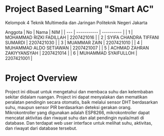 # Project Based Learning "Smart AC"
Kelompok 4
Teknik Multimedia dan Jaringan
Politeknik Negeri Jakarta

Anggota
| No  | Nama        | NIM        |
| --- | ----------- | ---------- |
| 1   | MOHAMMAD RIZKI FADILLAH       | 2207421016 |
| 2   | SYIFA CHANDRA TIFFANI SUMARDI       | 2207421030 |
| 3   | MUAMMAR ZAIN       | 2207421010 |
| 4   | MUHAMMAD ALDO SETIAWAN        | 2207421007 |
| 5   | ACHMAD ZAHRAN ZAKIYYANSYAH      | 2207421014 |
| 6   | MUHAMMAD SYAIFULLOH  | 2207421001 |

# Project Overview
Project ini dibuat untuk mengetahui dan membaca suhu dan kelembaban sekitar didalam ruangan. Project ini dapat menyalakan dan mematikan peralatan pendingin secara otomatis, baik melalui sensor DHT berdasarkan suhu, maupun sensor PIR berdasarkan deteksi gerakan orang. Mikrokontroller yang digunakan adalah ESP8266, mikrokontroller dapat mencatat aktivitas dan riwayat suhu dan alat pendingin nyala/mati di database. Dan terdapat web user interface untuk melihat suhu, aktivitas, dan riwayat dari database tersebut.
